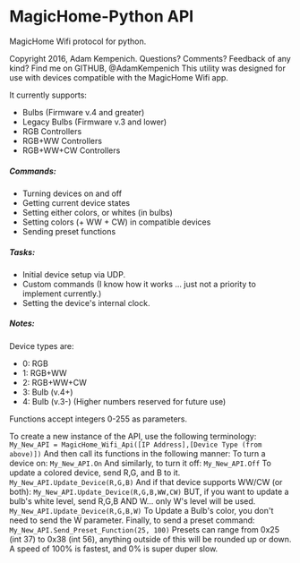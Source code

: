 # MagicHome-Python API
MagicHome Wifi protocol for python.

Copyright 2016, Adam Kempenich. Questions? Comments? Feedback of any kind? Find me on GITHUB, @AdamKempenich
This utility was designed for use with devices compatible with the MagicHome Wifi app. 

It currently supports:
  * Bulbs (Firmware v.4 and greater)
  * Legacy Bulbs (Firmware v.3 and lower)
  * RGB Controllers
  * RGB+WW Controllers
  * RGB+WW+CW Controllers

##### Commands:
  * Turning devices on and off
  * Getting current device states
  * Setting either colors, or whites (in bulbs)
  * Setting colors (+ WW + CW) in compatible devices
  * Sending preset functions

	
##### Tasks:
  * Initial device setup via UDP.
  * Custom commands (I know how it works ... just not a priority to implement currently.)
  * Setting the device's internal clock.

##### Notes:
   Device types are:
  *    0: RGB
  *    1: RGB+WW
  *    2: RGB+WW+CW
  *    3: Bulb (v.4+)
  *    4: Bulb (v.3-)
      (Higher numbers reserved for future use)

   Functions accept integers 0-255 as parameters.
   
To create a new instance of the API, use the following terminology:
`My_New_API = MagicHome_Wifi_Api([IP Address],[Device Type (from above)])`
And then call its functions in the following manner:
To turn a device on:
`My_New_API.On`
And similarly, to turn it off:
`My_New_API.Off`
To update a colored device, send R,G, and B to it.
`My_New_API.Update_Device(R,G,B)`
And if that device supports WW/CW (or both):
`My_New_API.Update_Device(R,G,B,WW,CW)`
BUT, if you want to update a bulb's white level, send R,G,B AND W... only W's level will be used.
`My_New_API.Update_Device(R,G,B,W)`
To Update a Bulb's color, you don't need to send the W parameter.
Finally, to send a preset command:
`My_New_API.Send_Preset_Function(25, 100)`
Presets can range from 0x25 (int 37) to 0x38 (int 56), anything outside of this will be rounded up or down.
A speed of 100% is fastest, and 0% is super duper slow.
